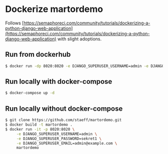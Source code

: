 # Dockerize martordemo

Follows [https://semaphoreci.com/community/tutorials/dockerizing-a-python-django-web-application](https://semaphoreci.com/community/tutorials/dockerizing-a-python-django-web-application) with slight adoptions.

## Run from dockerhub

```sh
$ docker run -dp 8020:8020 -e DJANGO_SUPERUSER_USERNAME=admin -e DJANGO_SUPERUSER_PASSWORD=sekret1 -e DJANGO_SUPERUSER_EMAIL=admin@example.com staeff/martordemo
```

## Run locally with docker-compose

```sh
$ docker-compose up -d
```

## Run locally without docker-compose

```sh
$ git clone https://github.com/staeff/martordemo.git
$ docker build -t martordemo .
$ docker run -it -p 8020:8020 \
     -e DJANGO_SUPERUSER_USERNAME=admin \
     -e DJANGO_SUPERUSER_PASSWORD=sekret1 \
     -e DJANGO_SUPERUSER_EMAIL=admin@example.com \
     martordemo
```
